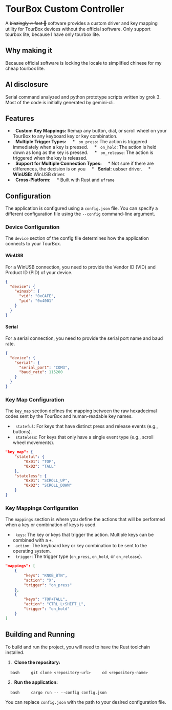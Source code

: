 # TourBox Custom Controller

A <del>blazingly 🔥 fast 🚀</del> software provides a custom driver and key mapping utility for TourBox devices without the official software.
Only support tourbox lite, because I have only tourbox lite.

## Why making it

Because official software is locking the locale to simplified chinese for my cheap tourbox lite.

## AI disclosure

Serial command analyzed and python prototype scripts written by grok 3.
Most of the code is initially generated by gemini-cli.

## Features

*   **Custom Key Mappings:** Remap any button, dial, or scroll wheel on your TourBox to any keyboard key or key combination.
*   **Multiple Trigger Types:**
    *   `on_press`: The action is triggered immediately when a key is pressed.
    *   `on_hold`: The action is held down as long as the key is pressed.
    *   `on_release`: The action is triggered when the key is released.
*   **Support for Multiple Connection Types:**
    * Not sure if there are differences, the decision is on you
    *   **Serial:** usbser driver.
    *   **WinUSB:** WinUSB driver.
*   **Cross-Platform:**
    * Built with Rust and `eframe`

## Configuration

The application is configured using a `config.json` file. You can specify a different configuration file using the `--config` command-line argument.

### Device Configuration

The `device` section of the config file determines how the application connects to your TourBox.

#### WinUSB

For a WinUSB connection, you need to provide the Vendor ID (VID) and Product ID (PID) of your device.

```json
{
  "device": {
    "winusb": {
      "vid": "0xCAFE",
      "pid": "0x4001"
    }
  }
}
```

#### Serial

For a serial connection, you need to provide the serial port name and baud rate.

```json
{
  "device": {
    "serial": {
      "serial_port": "COM3",
      "baud_rate": 115200
    }
  }
}
```

### Key Map Configuration

The `key_map` section defines the mapping between the raw hexadecimal codes sent by the TourBox and human-readable key names.

*   `stateful`: For keys that have distinct press and release events (e.g., buttons).
*   `stateless`: For keys that only have a single event type (e.g., scroll wheel movements).

```json
"key_map": {
    "stateful": {
        "0x01": "TOP",
        "0x02": "TALL"
    },
    "stateless": {
        "0x01": "SCROLL_UP",
        "0x02": "SCROLL_DOWN"
    }
}
```

### Key Mappings Configuration

The `mappings` section is where you define the actions that will be performed when a key or combination of keys is used.

*   `keys`: The key or keys that trigger the action. Multiple keys can be combined with a `+`.
*   `action`: The keyboard key or key combination to be sent to the operating system.
*   `trigger`: The trigger type (`on_press`, `on_hold`, or `on_release`).

```json
"mappings": [
    {
        "keys": "KNOB_BTN",
        "action": "X",
        "trigger": "on_press"
    },
    {
        "keys": "TOP+TALL",
        "action": "CTRL_L+SHIFT_L",
        "trigger": "on_hold"
    }
]
```

## Building and Running

To build and run the project, you will need to have the Rust toolchain installed.

1.  **Clone the repository:**

    ```bash
    git clone <repository-url>
    cd <repository-name>
    ```

2.  **Run the application:**

    ```bash
    cargo run -- --config config.json
    ```

You can replace `config.json` with the path to your desired configuration file.

